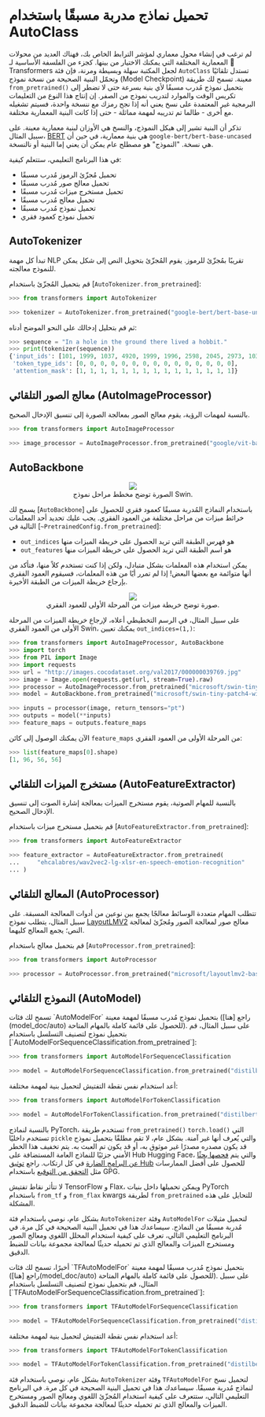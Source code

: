 # تحميل نماذج مدربة مسبقًا باستخدام AutoClass
لم ترغب في إنشاء محول معماري لمؤشر الترابط الخاص بك، فهناك العديد من محولات المعمارية المختلفة التي يمكنك الاختيار من بينها. كجزء من الفلسفة الأساسية لـ 🤗 Transformers لجعل المكتبة سهلة وبسيطة ومرنة، فإن فئة `AutoClass` تستدل تلقائيًا وتحمّل البنية الصحيحة من نسخة نموذج (Model Checkpoint) معينة. تسمح لك طريقة `from_pretrained()` بتحميل نموذج مُدرب مسبقًا لأي بنية بسرعة حتى لا تضطر إلى تكريس الوقت والموارد لتدريب نموذج من الصفر. إن إنتاج هذا النوع من التعليمات البرمجية غير المعتمدة على نسخ يعني أنه إذا نجح رمزك مع ننسخة واحدة، فسيتم تشغيله مع أخرى - طالما تم تدريبه لمهمة مماثلة - حتى إذا كانت البنية المعمارية مختلفة.

تذكر أن البنية تشير إلى هيكل النموذج، والنسخ هي الأوزان لبنية معمارية معينة. على سبيل المثال، [BERT](https://huggingface.co/google-bert/bert-base-uncased) هي بنية معمارية، في حين أن `google-bert/bert-base-uncased` هي نسخة. "النموذج" هو مصطلح عام يمكن أن يعني إما البنية أو نالنسخة.

في هذا البرنامج التعليمي، ستتعلم كيفية:

* تحميل مُجزّئ الرموز مُدرب مسبقًا
* تحميل معالج صور مُدرب مسبقًا
* تحميل مستخرج ميزات مُدرب مسبقًا
* تحميل معالج مُدرب مسبقًا
* تحميل نموذج مُدرب مسبقًا
* تحميل نموذج كعمود فقري

## AutoTokenizer

تبدأ كل مهمة NLP تقريبًا بمُجزّئ للرموز. يقوم المُجزّئ بتحويل النص إلى شكل يمكن للنموذج معالجته.

قم بتحميل المُجزّئ باستخدام [`AutoTokenizer.from_pretrained`]:

```py
>>> from transformers import AutoTokenizer

>>> tokenizer = AutoTokenizer.from_pretrained("google-bert/bert-base-uncased")
```

ثم قم بتحليل إدخالك على النحو الموضح أدناه:

```py
>>> sequence = "In a hole in the ground there lived a hobbit."
>>> print(tokenizer(sequence))
{'input_ids': [101, 1999, 1037, 4920, 1999, 1996, 2598, 2045, 2973, 1037, 7570, 10322, 4183, 1012, 102], 
 'token_type_ids': [0, 0, 0, 0, 0, 0, 0, 0, 0, 0, 0, 0, 0, 0, 0], 
 'attention_mask': [1, 1, 1, 1, 1, 1, 1, 1, 1, 1, 1, 1, 1, 1, 1]}
```

## معالج الصور التلقائي (AutoImageProcessor)
 

بالنسبة لمهمات الرؤية، يقوم معالج الصور بمعالجة الصورة إلى تنسيق الإدخال الصحيح.

```py
>>> from transformers import AutoImageProcessor

>>> image_processor = AutoImageProcessor.from_pretrained("google/vit-base-patch16-224")
```

## AutoBackbone

<div style="text-align: center">
    <img src="https://huggingface.co/datasets/huggingface/documentation-images/resolve/main/transformers/Swin%20Stages.png">
    <figcaption class="mt-2 text-center text-sm text-gray-500">الصورة توضح مخطط مراحل نموذج Swin.</figcaption>
</div>

يسمح لك [`AutoBackbone`] باستخدام النماذج المُدربة مسبقًا كعمود فقري للحصول على خرائط ميزات من مراحل مختلفة من العمود الفقري. يجب عليك تحديد أحد المعلمات التالية في [`~PretrainedConfig.from_pretrained`]:

* `out_indices` هو فهرس الطبقة التي تريد الحصول على خريطة الميزات منها
* `out_features` هو اسم الطبقة التي تريد الحصول على خريطة الميزات منها

يمكن استخدام هذه المعلمات بشكل متبادل، ولكن إذا كنت تستخدم كلاً منها، فتأكد من أنها متوائمة مع بعضها البعض! إذا لم تمرر أيًا من هذه المعلمات، فسيقوم العمود الفقري بإرجاع خريطة الميزات من الطبقة الأخيرة.
<div style="text-align: center">
    <img src="https://huggingface.co/datasets/huggingface/documentation-images/resolve/main/transformers/Swin%20Stage%201.png">
    <figcaption class="mt-2 text-center text-sm text-gray-500">صورة توضح خريطة ميزات من المرحلة الأولى للعمود الفقري.</figcaption>
</div>

على سبيل المثال، في الرسم التخطيطي أعلاه، لإرجاع خريطة الميزات من المرحلة الأولى من العمود الفقري Swin، يمكنك تعيين `out_indices=(1,)`:

```py
>>> from transformers import AutoImageProcessor, AutoBackbone
>>> import torch
>>> from PIL import Image
>>> import requests
>>> url = "http://images.cocodataset.org/val2017/000000039769.jpg"
>>> image = Image.open(requests.get(url, stream=True).raw)
>>> processor = AutoImageProcessor.from_pretrained("microsoft/swin-tiny-patch4-window7-224")
>>> model = AutoBackbone.from_pretrained("microsoft/swin-tiny-patch4-window7-224", out_indices=(1,))

>>> inputs = processor(image, return_tensors="pt")
>>> outputs = model(**inputs)
>>> feature_maps = outputs.feature_maps
```

الآن يمكنك الوصول إلى كائن `feature_maps` من المرحلة الأولى من العمود الفقري:

```py
>>> list(feature_maps[0].shape)
[1, 96, 56, 56]
```

## مستخرج الميزات التلقائي (AutoFeatureExtractor)

بالنسبة للمهام الصوتية، يقوم مستخرج الميزات بمعالجة إشارة الصوت إلى تنسيق الإدخال الصحيح.

قم بتحميل مستخرج ميزات باستخدام [`AutoFeatureExtractor.from_pretrained`]:

```py
>>> from transformers import AutoFeatureExtractor

>>> feature_extractor = AutoFeatureExtractor.from_pretrained(
...     "ehcalabres/wav2vec2-lg-xlsr-en-speech-emotion-recognition"
... )
```

## المعالج التلقائي (AutoProcessor)

تتطلب المهام متعددة الوسائط معالجًا يجمع بين نوعين من أدوات المعالجة المسبقة. على سبيل المثال، يتطلب نموذج [LayoutLMV2](model_doc/layoutlmv2) معالج صور لمعالجة الصور ومُجزّئ لمعالجة النص؛ يجمع المعالج كليهما.

قم بتحميل معالج باستخدام [`AutoProcessor.from_pretrained`]:

```py
>>> from transformers import AutoProcessor

>>> processor = AutoProcessor.from_pretrained("microsoft/layoutlmv2-base-uncased")
```

## النموذج التلقائي (AutoModel)

<frameworkcontent>
<pt>
تسمح لك فئات `AutoModelFor` بتحميل نموذج مُدرب مسبقًا لمهمة معينة (راجع [هنا](model_doc/auto) للحصول على قائمة كاملة بالمهام المتاحة). على سبيل المثال، قم بتحميل نموذج لتصنيف التسلسل باستخدام [`AutoModelForSequenceClassification.from_pretrained`]:

```py
>>> from transformers import AutoModelForSequenceClassification

>>> model = AutoModelForSequenceClassification.from_pretrained("distilbert/distilbert-base-uncased")
```

أعد استخدام نفس نقطة التفتيش لتحميل بنية لمهمة مختلفة:

```py
>>> from transformers import AutoModelForTokenClassification

>>> model = AutoModelForTokenClassification.from_pretrained("distilbert/distilbert-base-uncased")
```

<Tip warning={true}>

بالنسبة لنماذج PyTorch، تستخدم طريقة `from_pretrained()` `torch.load()` التي تستخدم داخليًا `pickle` والتي يُعرف أنها غير آمنة. بشكل عام، لا تقم مطلقًا بتحميل نموذج قد يكون مصدره مصدرًا غير موثوق به، أو قد يكون تم العبث به. يتم تخفيف هذا الخطر الأمني جزئيًا للنماذج العامة المستضافة على Hub Hugging Face، والتي يتم [فحصها بحثًا عن البرامج الضارة](https://huggingface.co/docs/hub/security-malware) في كل ارتكاب. راجع [توثيق Hub](https://huggingface.co/docs/hub/security) للحصول على أفضل الممارسات مثل [التحقق من التوقيع](https://huggingface.co/docs/hub/security-gpg#signing-commits-with-gpg) باستخدام GPG.

لا تتأثر نقاط تفتيش TensorFlow و Flax، ويمكن تحميلها داخل بنيات PyTorch باستخدام `from_tf` و `from_flax` kwargs لطريقة `from_pretrained` للتحايل على هذه المشكلة.

</Tip>


بشكل عام، نوصي باستخدام فئة `AutoTokenizer` وفئة `AutoModelFor` لتحميل مثيلات مُدربة مسبقًا من النماذج. سيساعدك هذا في تحميل البنية الصحيحة في كل مرة. في البرنامج التعليمي التالي، تعرف على كيفية استخدام المحلل اللغوي ومعالج الصور ومستخرج الميزات والمعالج الذي تم تحميله حديثًا لمعالجة مجموعة بيانات للضبط الدقيق.
</pt>

<tf>
أخيرًا، تسمح لك فئات `TFAutoModelFor` بتحميل نموذج مُدرب مسبقًا لمهمة معينة (راجع [هنا](model_doc/auto) للحصول على قائمة كاملة بالمهام المتاحة). على سبيل المثال، قم بتحميل نموذج لتصنيف التسلسل باستخدام [`TFAutoModelForSequenceClassification.from_pretrained`]:

```py
>>> from transformers import TFAutoModelForSequenceClassification

>>> model = TFAutoModelForSequenceClassification.from_pretrained("distilbert/distilbert-base-uncased")
```

أعد استخدام نفس نقطة التفتيش لتحميل بنية لمهمة مختلفة:

```py
>>> from transformers import TFAutoModelForTokenClassification

>>> model = TFAutoModelForTokenClassification.from_pretrained("distilbert/distilbert-base-uncased")
```

بشكل عام، نوصي باستخدام فئة `AutoTokenizer` وفئة `TFAutoModelFor` لتحميل نسخ لنماذج مُدربة مسبقًا. سيساعدك هذا في تحميل البنية الصحيحة في كل مرة. في البرنامج التعليمي التالي، ستتعرف على كيفية استخدام المُجزّئ اللغوي ومعالج الصور ومستخرج الميزات والمعالج الذي تم تحميله حديثًا لمعالجة مجموعة بيانات للضبط الدقيق.
</tf>
</frameworkcontent>
